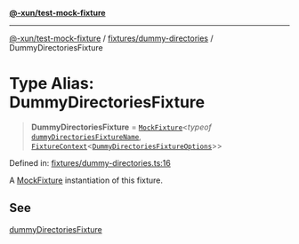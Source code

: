 [**@-xun/test-mock-fixture**](../../../README.md)

***

[@-xun/test-mock-fixture](../../../README.md) / [fixtures/dummy-directories](../README.md) / DummyDirectoriesFixture

# Type Alias: DummyDirectoriesFixture

> **DummyDirectoriesFixture** = [`MockFixture`](../../../types/fixtures/type-aliases/MockFixture.md)\<*typeof* [`dummyDirectoriesFixtureName`](../variables/dummyDirectoriesFixtureName.md), [`FixtureContext`](../../../types/fixtures/type-aliases/FixtureContext.md)\<[`DummyDirectoriesFixtureOptions`](DummyDirectoriesFixtureOptions.md)\>\>

Defined in: [fixtures/dummy-directories.ts:16](https://github.com/Xunnamius/test-utils/blob/092a311cd9c7e00a7eedfbb90eacd9e7f2fb0150/packages/test-mock-fixture/src/fixtures/dummy-directories.ts#L16)

A [MockFixture](../../../types/fixtures/type-aliases/MockFixture.md) instantiation of this fixture.

## See

[dummyDirectoriesFixture](../functions/dummyDirectoriesFixture.md)
